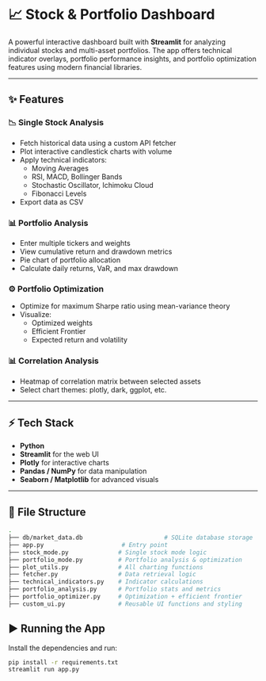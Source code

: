 # 📈 Stock & Portfolio Dashboard

A powerful interactive dashboard built with **Streamlit** for analyzing individual stocks and multi-asset portfolios. The app offers technical indicator overlays, portfolio performance insights, and portfolio optimization features using modern financial libraries.

---

## ✨ Features

### 📉 Single Stock Analysis
- Fetch historical data using a custom API fetcher
- Plot interactive candlestick charts with volume
- Apply technical indicators:
  - Moving Averages
  - RSI, MACD, Bollinger Bands
  - Stochastic Oscillator, Ichimoku Cloud
  - Fibonacci Levels
- Export data as CSV

### 📊 Portfolio Analysis
- Enter multiple tickers and weights
- View cumulative return and drawdown metrics
- Pie chart of portfolio allocation
- Calculate daily returns, VaR, and max drawdown

### ⚙️ Portfolio Optimization
- Optimize for maximum Sharpe ratio using mean-variance theory
- Visualize:
  - Optimized weights
  - Efficient Frontier
  - Expected return and volatility

### 📊 Correlation Analysis
- Heatmap of correlation matrix between selected assets
- Select chart themes: plotly, dark, ggplot, etc.

---

## ⚡ Tech Stack
- **Python**
- **Streamlit** for the web UI
- **Plotly** for interactive charts
- **Pandas / NumPy** for data manipulation
- **Seaborn / Matplotlib** for advanced visuals 

---

## 📝 File Structure
```bash
.
├── db/market_data.db                       # SQLite database storage
├── app.py                      # Entry point
├── stock_mode.py              # Single stock mode logic
├── portfolio_mode.py          # Portfolio analysis & optimization
├── plot_utils.py              # All charting functions
├── fetcher.py                 # Data retrieval logic
├── technical_indicators.py    # Indicator calculations
├── portfolio_analysis.py      # Portfolio stats and metrics
├── portfolio_optimizer.py     # Optimization + efficient frontier
├── custom_ui.py               # Reusable UI functions and styling
```

## ▶️ Running the App

Install the dependencies and run:
```bash
pip install -r requirements.txt
streamlit run app.py
```


